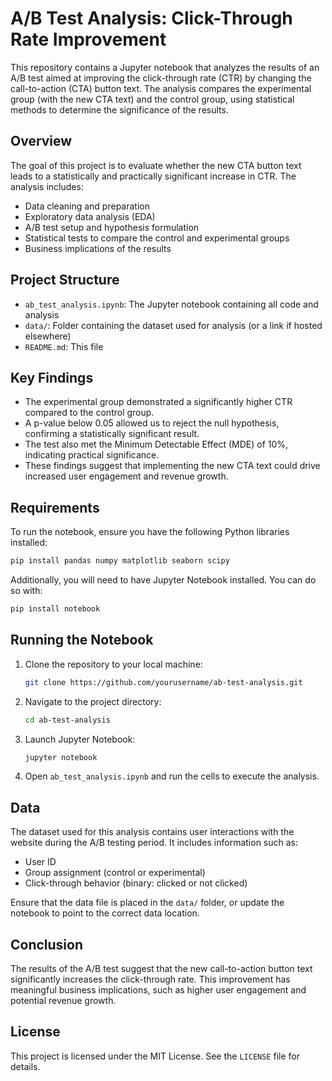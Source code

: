 
# A/B Test Analysis: Click-Through Rate Improvement


This repository contains a Jupyter notebook that analyzes the results of an A/B test aimed at improving the click-through rate (CTR) by changing the call-to-action (CTA) button text. The analysis compares the experimental group (with the new CTA text) and the control group, using statistical methods to determine the significance of the results.

## Overview

The goal of this project is to evaluate whether the new CTA button text leads to a statistically and practically significant increase in CTR. The analysis includes:

- Data cleaning and preparation
- Exploratory data analysis (EDA)
- A/B test setup and hypothesis formulation
- Statistical tests to compare the control and experimental groups
- Business implications of the results

## Project Structure

- `ab_test_analysis.ipynb`: The Jupyter notebook containing all code and analysis
- `data/`: Folder containing the dataset used for analysis (or a link if hosted elsewhere)
- `README.md`: This file

## Key Findings

- The experimental group demonstrated a significantly higher CTR compared to the control group.
- A p-value below 0.05 allowed us to reject the null hypothesis, confirming a statistically significant result.
- The test also met the Minimum Detectable Effect (MDE) of 10%, indicating practical significance.
- These findings suggest that implementing the new CTA text could drive increased user engagement and revenue growth.

## Requirements

To run the notebook, ensure you have the following Python libraries installed:

```bash
pip install pandas numpy matplotlib seaborn scipy
```

Additionally, you will need to have Jupyter Notebook installed. You can do so with:

```bash
pip install notebook
```

## Running the Notebook

1. Clone the repository to your local machine:

   ```bash
   git clone https://github.com/yourusername/ab-test-analysis.git
   ```

2. Navigate to the project directory:

   ```bash
   cd ab-test-analysis
   ```

3. Launch Jupyter Notebook:

   ```bash
   jupyter notebook
   ```

4. Open `ab_test_analysis.ipynb` and run the cells to execute the analysis.

## Data

The dataset used for this analysis contains user interactions with the website during the A/B testing period. It includes information such as:

- User ID
- Group assignment (control or experimental)
- Click-through behavior (binary: clicked or not clicked)

Ensure that the data file is placed in the `data/` folder, or update the notebook to point to the correct data location.

## Conclusion

The results of the A/B test suggest that the new call-to-action button text significantly increases the click-through rate. This improvement has meaningful business implications, such as higher user engagement and potential revenue growth.

## License

This project is licensed under the MIT License. See the `LICENSE` file for details.
